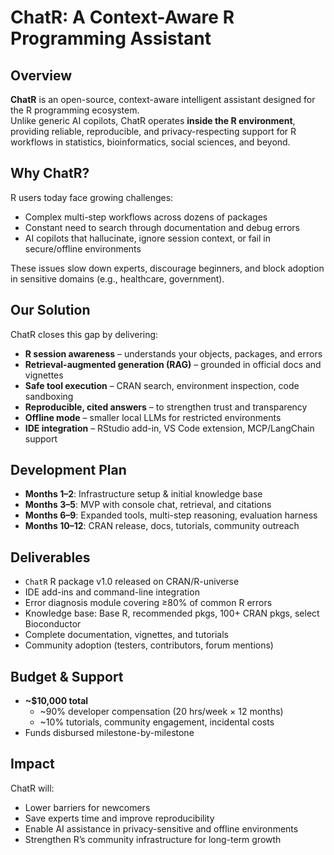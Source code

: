 # ChatR: A Context-Aware R Programming Assistant  

## Overview  

**ChatR** is an open-source, context-aware intelligent assistant designed for the R programming ecosystem.  
Unlike generic AI copilots, ChatR operates **inside the R environment**, providing reliable, reproducible, and privacy-respecting support for R workflows in statistics, bioinformatics, social sciences, and beyond.  

## Why ChatR?  

R users today face growing challenges:  
- Complex multi-step workflows across dozens of packages  
- Constant need to search through documentation and debug errors  
- AI copilots that hallucinate, ignore session context, or fail in secure/offline environments  

These issues slow down experts, discourage beginners, and block adoption in sensitive domains (e.g., healthcare, government).  

## Our Solution  

ChatR closes this gap by delivering:  
- **R session awareness** – understands your objects, packages, and errors  
- **Retrieval-augmented generation (RAG)** – grounded in official docs and vignettes  
- **Safe tool execution** – CRAN search, environment inspection, code sandboxing  
- **Reproducible, cited answers** – to strengthen trust and transparency  
- **Offline mode** – smaller local LLMs for restricted environments  
- **IDE integration** – RStudio add-in, VS Code extension, MCP/LangChain support  

## Development Plan  

- **Months 1–2**: Infrastructure setup & initial knowledge base  
- **Months 3–5**: MVP with console chat, retrieval, and citations  
- **Months 6–9**: Expanded tools, multi-step reasoning, evaluation harness  
- **Months 10–12**: CRAN release, docs, tutorials, community outreach  

## Deliverables  

- `ChatR` R package v1.0 released on CRAN/R-universe  
- IDE add-ins and command-line integration  
- Error diagnosis module covering ≥80% of common R errors  
- Knowledge base: Base R, recommended pkgs, 100+ CRAN pkgs, select Bioconductor  
- Complete documentation, vignettes, and tutorials  
- Community adoption (testers, contributors, forum mentions)  

## Budget & Support  

- **~$10,000 total**  
  - ~90% developer compensation (20 hrs/week × 12 months)  
  - ~10% tutorials, community engagement, incidental costs  
- Funds disbursed milestone-by-milestone  

## Impact  

ChatR will:  
- Lower barriers for newcomers  
- Save experts time and improve reproducibility  
- Enable AI assistance in privacy-sensitive and offline environments  
- Strengthen R’s community infrastructure for long-term growth  
